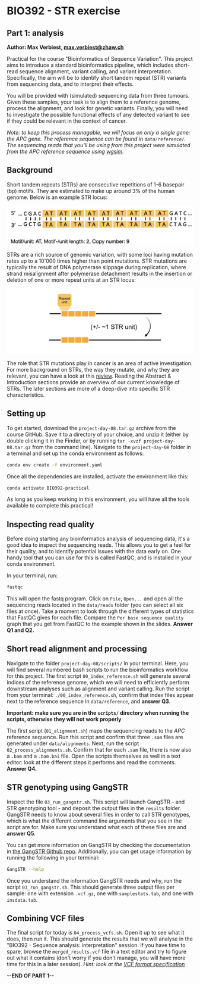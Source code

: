 # BIO392 - STR exercise
## Part 1: analysis

**Author: Max Verbiest, max.verbiest@zhaw.ch**

Practical for the course "Bioinformatics of Sequence Variation". This project aims to introduce a standard bioinformatics pipeline, which includes short-read sequence alignment, variant calling, and variant interpretation. Specifically, the aim will be to identify short tandem repeat (STR) variants from sequencing data, and to interpret their effects. 

You will be provided with (simulated) sequencing data from three tumours. Given these samples, your task is to align them to a reference genome, process the alignment, and look for genetic variants. Finally, you will need to investigate the possible functional effects of any detected variant to see if they could be relevant in the context of cancer.

*Note: to keep this process managable, we will focus on only a single gene: the APC gene. The reference sequence can be found in `data/reference/`. The sequencing reads that you'll be using from this project were simulated from the APC reference sequence using [wgsim](https://github.com/lh3/wgsim).*


## Background  

Short tandem repeats (STRs) are consecutive repetitions of 1-6 basepair (bp) motifs. They are estimated to make up around 3% of the human genome. Below is an example STR locus:  

![](images/str_example.png)  

STRs are a rich source of genomic variation, with some loci having mutation rates up to a 10'000 times higher than point mutations. STR mutations are typically the result of DNA polymerase slippage during replication, where strand misalignment after polymerase detachment results in the insertion or deletion of one or more repeat units at an STR locus:  

![](images/str_slippage_example.png)

The role that STR mutations play in cancer is an area of active investigation. For more background on STRs, the way they mutate, and why they are relevant, you can have a look at this [review](https://onlinelibrary.wiley.com/doi/full/10.1111/jeb.14106). Reading the Abstract & Introduction sections provide an overview of our current knowledge of STRs. The later sections are more of a deep-dive into specific STR characteristics.

## Setting up  

To get started, download the `project-day-08.tar.gz` archive from the course GitHub. Save it to a directory of your choice, and unzip it (either by double clicking it in the Finder, or by running `tar -xvzf project-day-08.tar.gz` from the command line). Navigate to the `project-day-08` folder in a terminal and set up the conda environment as follows:  

```sh
conda env create -f environment.yaml
```

Once all the dependencies are installed, activate the environment like this:  

```sh
conda activate BIO392-practical
```

As long as you keep working in this environment, you will have all the tools available to complete this practical!

## Inspecting read quality

Before doing starting any bioinformatics analysis of sequencing data, it's a good idea to inspect the sequencing reads. This allows you to get a feel for their quality, and to identify potential issues with the data early on. One handy tool that you can use for this is called FastQC, and is installed in your conda environment.

In your terminal, run:
```sh
fastqc
```
This will open the fastq program. Click on `File`, `Open...` and open all the sequencing reads located in the `data/reads` folder (you can select all six files at once). Take a moment to look through the different types of statistics that FastQC gives for each file. Compare the `Per base sequence quality` graph that you get from FastQC to the example shown in the slides. **Answer Q1 and Q2.**

## Short read alignment and processing

Navigate to the folder `project-day-08/scripts/` in your terminal. Here, you will find several numbered bash scripts to run the bioinformatics workflow for this project. The first script `00_index_reference.sh` will generate several indices of the reference genome, which we will need to efficiently perform downstream analyses such as alignment and variant calling. Run the script from your terminal: `./00_index_reference.sh`, confirm that index files appear next to the reference sequence in `data/reference`, and **answer Q3**.

**Important: make sure you are in the `scripts/` directory when running the scripts, otherwise they will not work properly**

The first script (`01_alignment.sh`) maps the sequencing reads to the *APC* reference sequence. Run this script and confirm that three `.sam` files are generated under `data/alignments`. Next, run the script `02_process_alignments.sh`. Confirm that for each `.sam` file, there is now also a `.bam` and a `.bam.bai` file. Open the scripts themselves as well in a text editor: look at the different steps it performs and read the comments. **Answer Q4.**

## STR genotyping using GangSTR

Inspect the file `03_run_gangstr.sh`. This script will launch GangSTR - and STR genotyping tool - and deposit the output files in the `results` folder. GangSTR needs to know about several files in order to call STR genotypes, which is what the different command line arguments that you see in the script are for. Make sure you understand what each of these files are and **answer Q5**. 

You can get more information on GangSTR by checking the documentation in [the GangSTR Github repo](https://github.com/gymreklab/gangstr). Additionally, you can get usage information by running the following in your terminal: 

```sh
GangSTR --help
```

Once you understand the information GangSTR needs and why, run the script `03_run_gangstr.sh`. This should generate three output files per sample: one with extension `.vcf.gz`, one with `samplestats.tab`, and one with `insdata.tab`.

## Combining VCF files
The final script for today is `04_process_vcfs.sh`. Open it up to see what it does, then run it. This should generate the results that we will analyse in the "BIO392 - Sequence analysis: interpretation" session. If you have time to spare, browse the `merged_results.vcf` file in a text editor and try to figure out what it contains (don't worry if you don't manage, you will have more time for this in a later session). 
*Hint: look at the [VCF format specification](https://samtools.github.io/hts-specs/VCFv4.4.pdf)*

**--END OF PART 1--**
